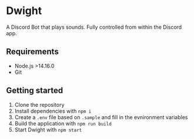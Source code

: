 # Dwight
A Discord Bot that plays sounds. Fully controlled from within the Discord app.

## Requirements
* Node.js >14.16.0
* Git

## Getting started
1. Clone the repository
2. Install dependencies with `npm i`
3. Create a `.env` file based on `.sample` and fill in the evnironment variables
4. Build the application with `npm run build`
5. Start Dwight with `npm start`